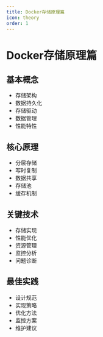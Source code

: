 ```yaml
---
title: Docker存储原理篇
icon: theory
order: 1
---
```


# Docker存储原理篇

## 基本概念
- 存储架构
- 数据持久化
- 存储驱动
- 数据管理
- 性能特性

## 核心原理
- 分层存储
- 写时复制
- 数据共享
- 存储池
- 缓存机制

## 关键技术
- 存储实现
- 性能优化
- 资源管理
- 监控分析
- 问题诊断

## 最佳实践
- 设计规范
- 实现策略
- 优化方法
- 监控方案
- 维护建议
